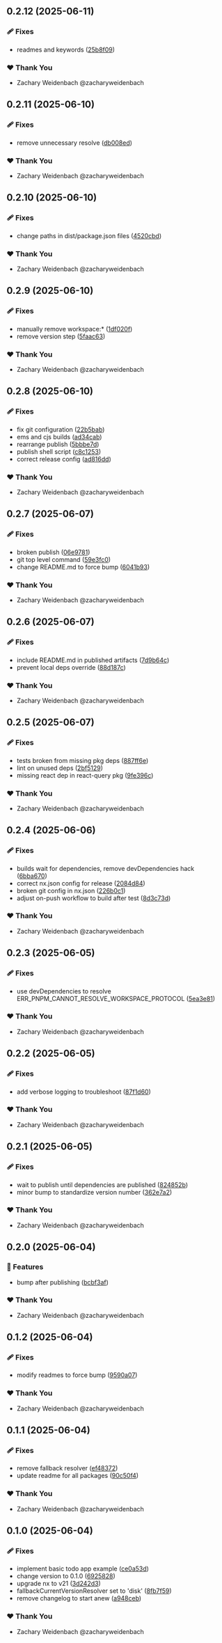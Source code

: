 ## 0.2.12 (2025-06-11)

### 🩹 Fixes

- readmes and keywords ([25b8f09](https://github.com/dataquail/chimeric/commit/25b8f09))

### ❤️ Thank You

- Zachary Weidenbach @zacharyweidenbach

## 0.2.11 (2025-06-10)

### 🩹 Fixes

- remove unnecessary resolve ([db008ed](https://github.com/dataquail/chimeric/commit/db008ed))

### ❤️ Thank You

- Zachary Weidenbach @zacharyweidenbach

## 0.2.10 (2025-06-10)

### 🩹 Fixes

- change paths in dist/package.json files ([4520cbd](https://github.com/dataquail/chimeric/commit/4520cbd))

### ❤️ Thank You

- Zachary Weidenbach @zacharyweidenbach

## 0.2.9 (2025-06-10)

### 🩹 Fixes

- manually remove workspace:* ([1df020f](https://github.com/dataquail/chimeric/commit/1df020f))
- remove version step ([5faac63](https://github.com/dataquail/chimeric/commit/5faac63))

### ❤️ Thank You

- Zachary Weidenbach @zacharyweidenbach

## 0.2.8 (2025-06-10)

### 🩹 Fixes

- fix git configuration ([22b5bab](https://github.com/dataquail/chimeric/commit/22b5bab))
- ems and cjs builds ([ad34cab](https://github.com/dataquail/chimeric/commit/ad34cab))
- rearrange publish ([5bbbe7d](https://github.com/dataquail/chimeric/commit/5bbbe7d))
- publish shell script ([c8c1253](https://github.com/dataquail/chimeric/commit/c8c1253))
- correct release config ([ad816dd](https://github.com/dataquail/chimeric/commit/ad816dd))

### ❤️ Thank You

- Zachary Weidenbach @zacharyweidenbach

## 0.2.7 (2025-06-07)

### 🩹 Fixes

- broken publish ([06e9781](https://github.com/dataquail/chimeric/commit/06e9781))
- git top level command ([59e3fc0](https://github.com/dataquail/chimeric/commit/59e3fc0))
- change README.md to force bump ([6041b93](https://github.com/dataquail/chimeric/commit/6041b93))

### ❤️ Thank You

- Zachary Weidenbach @zacharyweidenbach

## 0.2.6 (2025-06-07)

### 🩹 Fixes

- include README.md in published artifacts ([7d9b64c](https://github.com/dataquail/chimeric/commit/7d9b64c))
- prevent local deps override ([88d187c](https://github.com/dataquail/chimeric/commit/88d187c))

### ❤️ Thank You

- Zachary Weidenbach @zacharyweidenbach

## 0.2.5 (2025-06-07)

### 🩹 Fixes

- tests broken from missing pkg deps ([887ff6e](https://github.com/dataquail/chimeric/commit/887ff6e))
- lint on unused deps ([2bf5129](https://github.com/dataquail/chimeric/commit/2bf5129))
- missing react dep in react-query pkg ([9fe396c](https://github.com/dataquail/chimeric/commit/9fe396c))

### ❤️ Thank You

- Zachary Weidenbach @zacharyweidenbach

## 0.2.4 (2025-06-06)

### 🩹 Fixes

- builds wait for dependencies, remove devDependencies hack ([6bba670](https://github.com/dataquail/chimeric/commit/6bba670))
- correct nx.json config for release ([2084d84](https://github.com/dataquail/chimeric/commit/2084d84))
- broken git config in nx.json ([226b0c1](https://github.com/dataquail/chimeric/commit/226b0c1))
- adjust on-push workflow to build after test ([8d3c73d](https://github.com/dataquail/chimeric/commit/8d3c73d))

### ❤️ Thank You

- Zachary Weidenbach @zacharyweidenbach

## 0.2.3 (2025-06-05)

### 🩹 Fixes

- use devDependencies to resolve ERR_PNPM_CANNOT_RESOLVE_WORKSPACE_PROTOCOL ([5ea3e81](https://github.com/dataquail/chimeric/commit/5ea3e81))

### ❤️ Thank You

- Zachary Weidenbach @zacharyweidenbach

## 0.2.2 (2025-06-05)

### 🩹 Fixes

- add verbose logging to troubleshoot ([87f1d60](https://github.com/dataquail/chimeric/commit/87f1d60))

### ❤️ Thank You

- Zachary Weidenbach @zacharyweidenbach

## 0.2.1 (2025-06-05)

### 🩹 Fixes

- wait to publish until dependencies are published ([824852b](https://github.com/dataquail/chimeric/commit/824852b))
- minor bump to standardize version number ([362e7a2](https://github.com/dataquail/chimeric/commit/362e7a2))

### ❤️ Thank You

- Zachary Weidenbach @zacharyweidenbach

## 0.2.0 (2025-06-04)

### 🚀 Features

- bump after publishing ([bcbf3af](https://github.com/dataquail/chimeric/commit/bcbf3af))

### ❤️ Thank You

- Zachary Weidenbach @zacharyweidenbach

## 0.1.2 (2025-06-04)

### 🩹 Fixes

- modify readmes to force bump ([9590a07](https://github.com/dataquail/chimeric/commit/9590a07))

### ❤️ Thank You

- Zachary Weidenbach @zacharyweidenbach

## 0.1.1 (2025-06-04)

### 🩹 Fixes

- remove fallback resolver ([ef48372](https://github.com/dataquail/chimeric/commit/ef48372))
- update readme for all packages ([90c50f4](https://github.com/dataquail/chimeric/commit/90c50f4))

### ❤️ Thank You

- Zachary Weidenbach @zacharyweidenbach

## 0.1.0 (2025-06-04)

### 🩹 Fixes

- implement basic todo app example ([ce0a53d](https://github.com/dataquail/chimeric/commit/ce0a53d))
- change version to 0.1.0 ([6925828](https://github.com/dataquail/chimeric/commit/6925828))
- upgrade nx to v21 ([3d242d3](https://github.com/dataquail/chimeric/commit/3d242d3))
- fallbackCurrentVersionResolver set to 'disk' ([8fb7f59](https://github.com/dataquail/chimeric/commit/8fb7f59))
- remove changelog to start anew ([a948ceb](https://github.com/dataquail/chimeric/commit/a948ceb))

### ❤️ Thank You

- Zachary Weidenbach @zacharyweidenbach